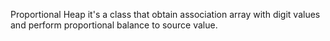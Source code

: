 Proportional Heap it's a class that obtain association array with digit values and perform proportional balance to source value.